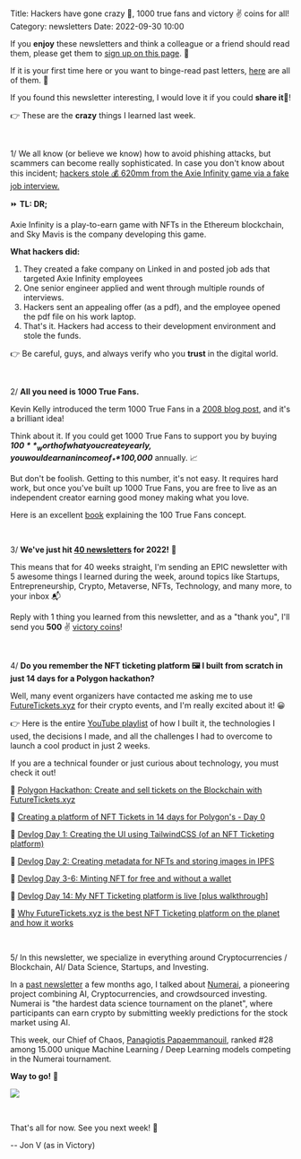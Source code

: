 Title: Hackers have gone crazy 🤯, 1000 true fans and victory ✌️ coins for all!
Category: newsletters
Date: 2022-09-30 10:00

If you **enjoy** these newsletters and think a colleague or a friend should read them, please get them to [sign up on this page](https://jon.io/). 📝

If it is your first time here or you want to binge-read past letters, [here](https://jon.io/category/newsletters) are all of them. 📰

If you found this newsletter interesting, I would love it if you could **share it**🔗!

👉 These are the **crazy** things I learned last week.

<br>

1/ We all know (or believe we know) how to avoid phishing attacks, but scammers can become really sophisticated. In case you don't know about this incident; [hackers stole 💰 620mm from the Axie Infinity game via a fake job interview.](https://www.bleepingcomputer.com/news/security/hackers-stole-620-million-from-axie-infinity-via-fake-job-interviews/)

⏩ **TL: DR;**

Axie Infinity is a play-to-earn game with NFTs in the Ethereum blockchain, and Sky Mavis is the company developing this game.

**What hackers did:**

1. They created a fake company on Linked in and posted job ads that targeted Axie Infinity employees
2. One senior engineer applied and went through multiple rounds of interviews.
3. Hackers sent an appealing offer (as a pdf), and the employee opened the pdf file on his work laptop.
4. That's it. Hackers had access to their development environment and stole the funds.

👉 Be careful, guys, and always verify who you **trust** in the digital world. 

<br>

2/ **All you need is 1000 True Fans.**

Kevin Kelly introduced the term 1000 True Fans in a [2008 blog post](https://kk.org/thetechnium/1000-true-fans/), and it's a brilliant idea!

Think about it. If you could get 1000 True Fans to support you by buying _**$100**_ worth of what you create yearly, you would earn an income of _**$100,000**_ annually. 📈

But don't be foolish. Getting to this number, it's not easy. It requires hard work, but once you've built up 1000 True Fans, you are free to live as an independent creator earning good money making what you love.

Here is an excellent [book](https://www.amazon.com/1000-True-Fans-Kellys-Simple-ebook/dp/B01N9P9O4G) explaining the 100 True Fans concept.

<br>

3/ **We've just hit [40 newsletters](https://jon.io/category/newsletters) for 2022!** 🤯

This means that for 40 weeks straight, I'm sending an EPIC newsletter with 5 awesome things I learned during the week, around topics like Startups, Entrepreneurship, Crypto, Metaverse, NFTs, Technology, and many more, to your inbox 📬

Reply with 1 thing you learned from this newsletter, and as a "thank you", I'll send you **500** ✌️ [victory coins](https://victory.jon.io/)!

<br>

4/ **Do you remember the NFT ticketing platform 🖼️ I built from scratch in just 14 days for a Polygon hackathon?**

Well, many event organizers have contacted me asking me to use [FutureTickets.xyz](https://futuretickets.xyz/) for their crypto events, and I'm really excited about it! 😀


👉 Here is the entire [YouTube playlist](https://www.youtube.com/playlist?list=PLScb0HwFnWDhuURTCz3510jH6TlJOfOsv) of how I built it, the technologies I used, the decisions I made, and all the challenges I had to overcome to launch a cool product in just 2 weeks.

If you are a technical founder or just curious about technology, you must check it out!

🔹 [Polygon Hackathon: Create and sell tickets on the Blockchain with FutureTickets.xyz](https://www.youtube.com/watch?v=hCi2OswhWtc&list=PLScb0HwFnWDhuURTCz3510jH6TlJOfOsv&index=7)

🔹 [Creating a platform of NFT Tickets in 14 days for Polygon's - Day 0](https://www.youtube.com/watch?v=IotdMswDBgA&list=PLScb0HwFnWDhuURTCz3510jH6TlJOfOsv&index=1)

🔹 [Devlog Day 1: Creating the UI using TailwindCSS (of an NFT Ticketing platform)](https://www.youtube.com/watch?v=oVTJc04Mf4A&list=PLScb0HwFnWDhuURTCz3510jH6TlJOfOsv&index=2) 

🔹 [Devlog Day 2: Creating metadata for NFTs and storing images in IPFS](https://www.youtube.com/watch?v=AgG3iijI12Y&list=PLScb0HwFnWDhuURTCz3510jH6TlJOfOsv&index=3)

🔹 [Devlog Day 3-6: Minting NFT for free and without a wallet](https://www.youtube.com/watch?v=zinGATuVcZY&list=PLScb0HwFnWDhuURTCz3510jH6TlJOfOsv&index=4)

🔹 [Devlog Day 14: My NFT Ticketing platform is live [plus walkthrough]](https://www.youtube.com/watch?v=21IE5Tmh-nM&list=PLScb0HwFnWDhuURTCz3510jH6TlJOfOsv&index=5)

🔹 [Why FutureTickets.xyz is the best NFT Ticketing platform on the planet and how it works](https://www.youtube.com/watch?v=_gNdbP8E5Ks&list=PLScb0HwFnWDhuURTCz3510jH6TlJOfOsv&index=6)

<br>

5/ In this newsletter, we specialize in everything around Cryptocurrencies / Blockchain, AI/ Data Science, Startups, and Investing.

In a [past newsletter](https://jon.io/kamikazes-coca-cola-and-belgian-horses) a few months ago, I talked about [Numerai](https://numer.ai/), a pioneering project combining AI, Cryptocurrencies, and crowdsourced investing. Numerai is "the hardest data science tournament on the planet", where participants can earn crypto by submitting weekly predictions for the stock market using AI.

This week, our Chief of Chaos, [Panagiotis Papaemmanouil](https://www.linkedin.com/in/panagiotis-papaemmanouil/), ranked #28 among 15.000 unique Machine Learning / Deep Learning models competing in the Numerai tournament.

**Way to go!** 🚀

![](https://sendfoxprod.b-cdn.net/media/Lky5E0nKmWwpRRVD1C3DmeMHJxZ9YdxtrgP0o05y16325)

<br>

That's all for now. See you next week! 🚀

-- Jon V (as in Victory)